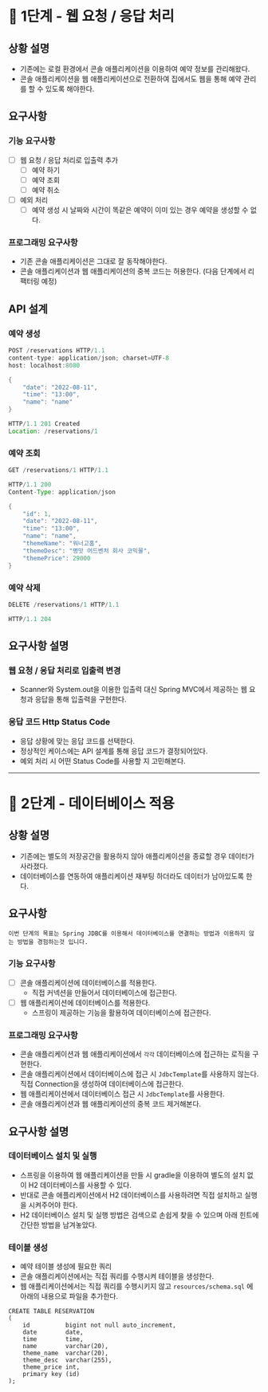 # 🚀 1단계 - 웹 요청 / 응답 처리
## 상황 설명
- 기존에는 로컬 환경에서 콘솔 애플리케이션을 이용하여 예약 정보를 관리해왔다.
- 콘솔 애플리케이션을 웹 애플리케이션으로 전환하여 집에서도 웹을 통해 예약 관리를 할 수 있도록 해야한다.
## 요구사항
### 기능 요구사항
- [ ] 웹 요청 / 응답 처리로 입출력 추가
  - [ ] 예약 하기
  - [ ] 예약 조회
  - [ ] 예약 취소
- [ ] 예외 처리
  - [ ] 예약 생성 시 날짜와 시간이 똑같은 예약이 이미 있는 경우 예약을 생성할 수 없다.
  
### 프로그래밍 요구사항
- 기존 콘솔 애플리케이션은 그대로 잘 동작해야한다.
- 콘솔 애플리케이션과 웹 애플리케이션의 중복 코드는 허용한다. (다음 단계에서 리팩터링 예정)

## API 설계
### 예약 생성
```Java
POST /reservations HTTP/1.1
content-type: application/json; charset=UTF-8
host: localhost:8080

{
    "date": "2022-08-11",
    "time": "13:00",
    "name": "name"
}
```
```Java
HTTP/1.1 201 Created
Location: /reservations/1
````
### 예약 조회
```Java
GET /reservations/1 HTTP/1.1
```
``` Java
HTTP/1.1 200 
Content-Type: application/json

{
    "id": 1,
    "date": "2022-08-11",
    "time": "13:00",
    "name": "name",
    "themeName": "워너고홈",
    "themeDesc": "병맛 어드벤처 회사 코믹물",
    "themePrice": 29000
}
```
### 예약 삭제
```Java
DELETE /reservations/1 HTTP/1.1
```
```Java
HTTP/1.1 204 
```
## 요구사항 설명
### 웹 요청 / 응답 처리로 입출력 변경
- Scanner와 System.out을 이용한 입출력 대신 Spring MVC에서 제공하는 웹 요청과 응답을 통해 입출력을 구현한다.
### 응답 코드 Http Status Code
- 응답 상황에 맞는 응답 코드를 선택한다.
- 정상적인 케이스에는 API 설계를 통해 응답 코드가 결정되어있다.
- 예외 처리 시 어떤 Status Code를 사용할 지 고민해본다.

<hr>

# 🚀 2단계 - 데이터베이스 적용

## 상황 설명
- 기존에는 별도의 저장공간을 활용하지 않아 애플리케이션을 종료할 경우 데이터가 사라졌다.
- 데이터베이스를 연동하여 애플리케이션 재부팅 하더라도 데이터가 남아있도록 한다.

## 요구사항

```이번 단계의 목표는 Spring JDBC를 이용해서 데이터베이스를 연결하는 방법과 이용하지 않는 방법을 경험하는것 입니다.```

### 기능 요구사항
- [ ] 콘솔 애플리케이션에 데이터베이스를 적용한다.
  - 직접 커넥션을 만들어서 데이터베이스에 접근한다.
- [ ] 웹 애플리케이션에 데이터베이스를 적용한다.
  - 스프링이 제공하는 기능을 활용하여 데이터베이스에 접근한다.
  
### 프로그래밍 요구사항
- 콘솔 애플리케이션과 웹 애플리케이션에서 `각각` 데이터베이스에 접근하는 로직을 구현한다.
- 콘솔 애플리케이션에서 데이터베이스에 접근 시 `JdbcTemplate`를 사용하지 않는다. 직접 Connection을 생성하여 데이터베이스에 접근한다.
- 웹 애플리케이션에서 데이터베이스 접근 시 `JdbcTemplate`를 사용한다.
- 콘솔 애플리케이션과 웹 애플리케이션의 중복 코드 제거해본다.


## 요구사항 설명
### 데이터베이스 설치 및 실행
- 스프링을 이용하여 웹 애플리케이션을 만들 시 gradle을 이용하여 별도의 설치 없이 H2 데이터베이스를 사용할 수 있다.
- 반대로 콘솔 애플리케이션에서 H2 데이터베이스를 사용하려면 직접 설치하고 실행을 시켜주어야 한다.
- H2 데이터베이스 설치 및 실행 방법은 검색으로 손쉽게 찾을 수 있으며 아래 힌트에 간단한 방법을 남겨놓았다.

### 테이블 생성
- 예약 테이블 생성에 필요한 쿼리
- 콘솔 애플리케이션에서는 직접 쿼리를 수행시켜 테이블을 생성한다.
- 웹 애플리케이션에서는 직접 쿼리를 수행시키지 않고 `resources/schema.sql` 에 아래의 내용으로 파일을 추가한다.
```Mysql
CREATE TABLE RESERVATION
(
    id          bigint not null auto_increment,
    date        date,
    time        time,
    name        varchar(20),
    theme_name  varchar(20),
    theme_desc  varchar(255),
    theme_price int,
    primary key (id)
);
```
